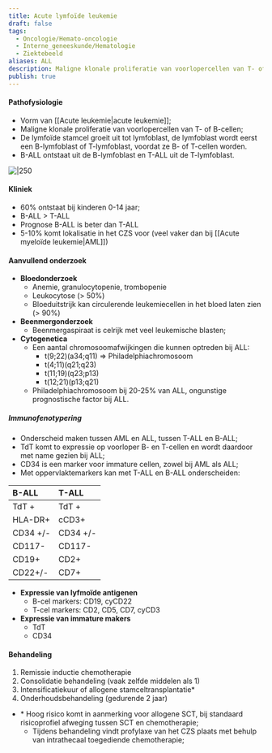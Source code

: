 ```yaml
---
title: Acute lymfoïde leukemie
draft: false
tags:
  - Oncologie/Hemato-oncologie
  - Interne_geneeskunde/Hematologie
  - Ziektebeeld
aliases: ALL
description: Maligne klonale proliferatie van voorlopercellen van T- of B-cellen
publish: true
---
```


#### Pathofysiologie
- Vorm van [[Acute leukemie|acute leukemie]]; 
- Maligne klonale proliferatie van voorlopercellen van T- of B-cellen;
- De lymfoïde stamcel groeit uit tot lymfoblast, de lymfoblast wordt eerst een B-lymfoblast of T-lymfoblast, voordat ze B- of T-cellen worden.
- B-ALL ontstaat uit de B-lymfoblast en T-ALL uit de T-lymfoblast.

![|250](https://i.imgur.com/5EIMjhg.png)

#### Kliniek
- 60% ontstaat bij kinderen 0-14 jaar;
- B-ALL > T-ALL
- Prognose B-ALL is beter dan T-ALL
- 5-10% komt lokalisatie in het CZS voor (veel vaker dan bij [[Acute myeloïde leukemie|AML]])

#### Aanvullend onderzoek
- **Bloedonderzoek**
	- Anemie, granulocytopenie, trombopenie
	- Leukocytose (> 50%)
	- Bloeduitstrijk kan circulerende leukemiecellen in het bloed laten zien (> 90%)
- **Beenmergonderzoek**
	- Beenmergaspiraat is celrijk met veel leukemische blasten;
- **Cytogenetica**
	- Een aantal chromosoomafwijkingen die kunnen optreden bij ALL:
		- t(9;22)(a34;q11) => Philadelphiachromosoom
		- t(4;11)(q21;q23)
		- t(11;19)(q23;p13)
		- t(12;21)(p13;q21)
	- Philadelphiachromosoom bij 20-25% van ALL, ongunstige prognostische factor bij ALL.

##### Immunofenotypering
- Onderscheid maken tussen AML en ALL, tussen T-ALL en B-ALL;
- TdT komt to expressie op voorloper B- en T-cellen en wordt daardoor met name gezien bij ALL;
- CD34 is een marker voor immature cellen, zowel bij AML als ALL;
- Met oppervlaktemarkers kan met T-ALL en B-ALL onderscheiden:

| B-ALL    | T-ALL    |
|:-------- |:-------- |
| TdT +    | TdT +    |
| HLA-DR+  | cCD3+          |
| CD34 +/- | CD34 +/- |
| CD117-   | CD117-   |
| CD19+         | CD2+     |
| CD22+/-         | CD7+     |

- **Expressie van lyfmoïde antigenen**
	- B-cel markers: CD19, cyCD22
	- T-cel markers: CD2, CD5, CD7, cyCD3
- **Expressie van immature makers**
	- TdT
	- CD34

#### Behandeling
1. Remissie inductie chemotherapie
2. Consolidatie behandeling (vaak zelfde middelen als 1)
3. Intensificatiekuur of allogene stamceltransplantatie*
4. Onderhoudsbehandeling (gedurende 2 jaar)
- \* Hoog risico komt in aanmerking voor allogene SCT, bij standaard risicoprofiel afweging tussen SCT en chemotherapie;
	- Tijdens behandeling vindt profylaxe van het CZS plaats met behulp van intrathecaal toegediende chemotherapie;




